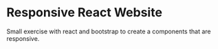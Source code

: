 # Responsive React Website
Small exercise with react and bootstrap to create a components that are responsive.
